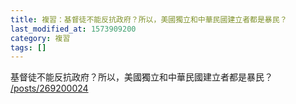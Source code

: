 ```yaml
---
title: 複習：基督徒不能反抗政府？所以，美國獨立和中華民國建立者都是暴民？
last_modified_at: 1573909200
category: 複習
tags: []
---
```


<p>基督徒不能反抗政府？所以，美國獨立和中華民國建立者都是暴民？<br/>
<a href="/posts/269200024" target="_blank">/posts/269200024</a></p>
<p> </p>
